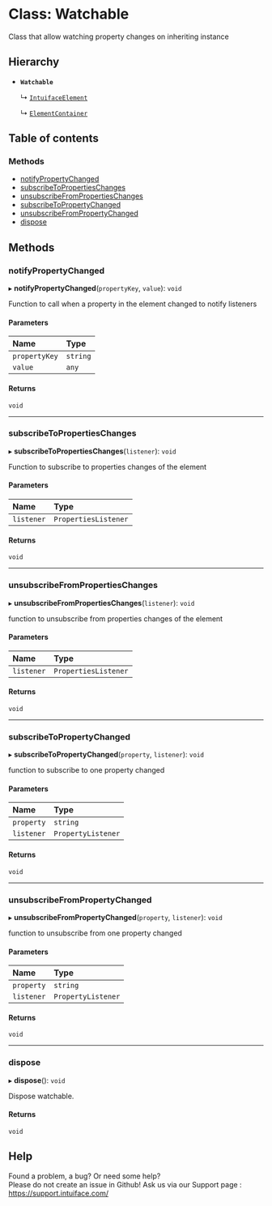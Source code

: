 # Class: Watchable

Class that allow watching property changes on inheriting instance

## Hierarchy

- **`Watchable`**

  ↳ [`IntuifaceElement`](IntuifaceElement.md)

  ↳ [`ElementContainer`](ElementContainer.md)

## Table of contents

### Methods

- [notifyPropertyChanged](Watchable.md#notifypropertychanged)
- [subscribeToPropertiesChanges](Watchable.md#subscribetopropertieschanges)
- [unsubscribeFromPropertiesChanges](Watchable.md#unsubscribefrompropertieschanges)
- [subscribeToPropertyChanged](Watchable.md#subscribetopropertychanged)
- [unsubscribeFromPropertyChanged](Watchable.md#unsubscribefrompropertychanged)
- [dispose](Watchable.md#dispose)

## Methods

### notifyPropertyChanged

▸ **notifyPropertyChanged**(`propertyKey`, `value`): `void`

Function to call when a property in the element changed to notify listeners

#### Parameters

| Name | Type |
| :------ | :------ |
| `propertyKey` | `string` |
| `value` | `any` |

#### Returns

`void`

___

### subscribeToPropertiesChanges

▸ **subscribeToPropertiesChanges**(`listener`): `void`

Function to subscribe to properties changes of the element

#### Parameters

| Name | Type |
| :------ | :------ |
| `listener` | `PropertiesListener` |

#### Returns

`void`

___

### unsubscribeFromPropertiesChanges

▸ **unsubscribeFromPropertiesChanges**(`listener`): `void`

function to unsubscribe from properties changes of the element

#### Parameters

| Name | Type |
| :------ | :------ |
| `listener` | `PropertiesListener` |

#### Returns

`void`

___

### subscribeToPropertyChanged

▸ **subscribeToPropertyChanged**(`property`, `listener`): `void`

function to subscribe to one property changed

#### Parameters

| Name | Type |
| :------ | :------ |
| `property` | `string` |
| `listener` | `PropertyListener` |

#### Returns

`void`

___

### unsubscribeFromPropertyChanged

▸ **unsubscribeFromPropertyChanged**(`property`, `listener`): `void`

function to unsubscribe from one property changed

#### Parameters

| Name | Type |
| :------ | :------ |
| `property` | `string` |
| `listener` | `PropertyListener` |

#### Returns

`void`

___

### dispose

▸ **dispose**(): `void`

Dispose watchable.

#### Returns

`void`


## Help
Found a problem, a bug? Or need some help?  
Please do not create an issue in Github! Ask us via our Support page : https://support.intuiface.com/